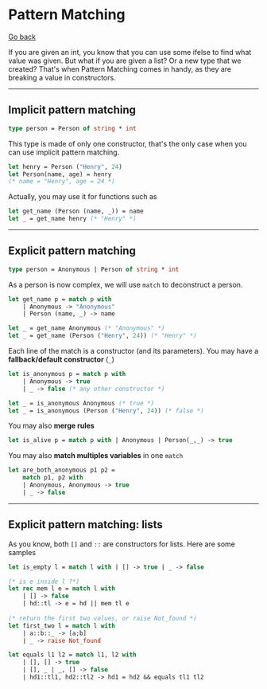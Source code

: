 # Pattern Matching

[Go back](../index.md#intermediary-concepts)

If you are given an int, you know that you can use some ifelse to find what value was given. But what if you are given a list? Or a new type that we created? That's when Pattern Matching comes in handy, as they are breaking a value in constructors.

<hr class="sl">

## Implicit pattern matching

```ocaml
type person = Person of string * int
```

This type is made of only one constructor, that's the only case when you can use implicit pattern matching.

```ocaml
let henry = Person ("Henry", 24)
let Person(name, age) = henry
(* name = "Henry", age = 24 *)
```

Actually, you may use it for functions such as

```ocaml
let get_name (Person (name, _)) = name
let _ = get_name henry (* "Henry" *)
```

<hr class="sl">

## Explicit pattern matching

```ocaml
type person = Anonymous | Person of string * int
```

As a person is now complex, we will use `match` to deconstruct a person. 

```ocaml
let get_name p = match p with
	| Anonymous -> "Anonymous"
	| Person (name, _) -> name

let _ = get_name Anonymous (* "Anonymous" *)
let _ = get_name (Person ("Henry", 24)) (* "Henry" *)
```

Each line of the match is a constructor (and its parameters). You may have a **fallback/default constructor** (`_`)

```ocaml
let is_anonymous p = match p with
	| Anonymous -> true
	| _ -> false (* any other constructor *)

let _ = is_anonymous Anonymous (* true *)
let _ = is_anonymous (Person ("Henry", 24)) (* false *)
```

You may also **merge rules**

```ocaml
let is_alive p = match p with | Anonymous | Person(_,_) -> true
```

You may also **match multiples variables** in one `match`

```ocaml
let are_both_anonymous p1 p2 = 
	match p1, p2 with
	| Anonymous, Anonymous -> true
	| _ -> false
```

<hr class="sl">

## Explicit pattern matching: lists

As you know, both `[]` and `::` are constructors for lists. Here are some samples

```ocaml
let is_empty l = match l with | [] -> true | _ -> false

(* is e inside l ?*)
let rec mem l e = match l with
	| [] -> false
	| hd::tl -> e = hd || mem tl e
	
(* return the first two values, or raise Not_found *)
let first_two l = match l with
	| a::b::_ -> [a;b]
	| _ -> raise Not_found

let equals l1 l2 = match l1, l2 with
	| [], [] -> true
	| [], _ | _, [] -> false
	| hd1::tl1, hd2::tl2 -> hd1 = hd2 && equals tl1 tl2
```